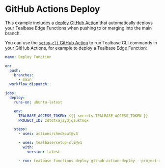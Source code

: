 # GitHub Actions Deploy

This example includes a [deploy GitHub Action](./../../../.github/workflows/deploy.yaml) that automatically deploys your Tealbase Edge Functions when pushing to or merging into the main branch.

You can use the [`setup-cli` GitHub Action](https://github.com/marketplace/actions/tealbase-cli-action) to run Tealbase CLI commands in your GitHub Actions, for example to deploy a Tealbase Edge Function:

```yaml
name: Deploy Function

on:
  push:
    branches:
      - main
  workflow_dispatch:

jobs:
  deploy:
    runs-on: ubuntu-latest

    env:
      TEALBASE_ACCESS_TOKEN: ${{ secrets.TEALBASE_ACCESS_TOKEN }}
      PROJECT_ID: zdtdtxajzydjqzuktnqx

    steps:
      - uses: actions/checkout@v3

      - uses: tealbase/setup-cli@v1
        with:
          version: latest

      - run: tealbase functions deploy github-action-deploy --project-ref $PROJECT_ID
```
